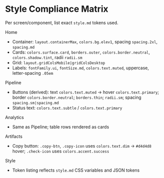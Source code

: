 # Style Compliance Matrix

Per screen/component, list exact `style.md` tokens used.

Home
- Container: `layout.containerMax`, `colors.bg.elev1`, spacing `spacing.2xl`, `spacing.md`
- Cards: `colors.surface.card`, `borders.outer`, `colors.border.neutral`, `colors.shadow.tint`, radii `radii.sm`
- Grid: `layout.gridColsMobile|gridColsDesktop`
- Labels: `fontFamily.ui`, `fontSize.md`, `colors.text.muted`, uppercase, letter-spacing `.05em`

Pipeline
- Buttons (derived): text `colors.text.muted` → hover `colors.text.primary`; border `colors.border.neutral`; `borders.thin`; `radii.sm`; spacing `spacing.sm|spacing.md`
- Status text: `colors.text.subtle` / `colors.text.primary`

Analytics
- Same as Pipeline; table rows rendered as cards

Artifacts
- Copy button: `.copy-btn`, `.copy-icon` uses `colors.text.dim` → `#d4d4d8` hover; `.check-icon` uses `colors.accent.success`

Style
- Token listing reflects `style.md` CSS variables and JSON tokens


